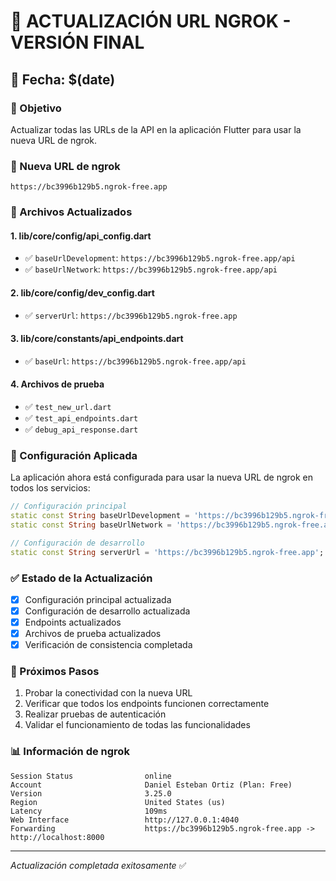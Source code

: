 # 🔄 ACTUALIZACIÓN URL NGROK - VERSIÓN FINAL

## 📅 Fecha: $(date)

### 🎯 Objetivo

Actualizar todas las URLs de la API en la aplicación Flutter para usar la nueva URL de ngrok.

### 🔗 Nueva URL de ngrok

```
https://bc3996b129b5.ngrok-free.app
```

### 📝 Archivos Actualizados

#### 1. **lib/core/config/api_config.dart**

- ✅ `baseUrlDevelopment`: `https://bc3996b129b5.ngrok-free.app/api`
- ✅ `baseUrlNetwork`: `https://bc3996b129b5.ngrok-free.app/api`

#### 2. **lib/core/config/dev_config.dart**

- ✅ `serverUrl`: `https://bc3996b129b5.ngrok-free.app`

#### 3. **lib/core/constants/api_endpoints.dart**

- ✅ `baseUrl`: `https://bc3996b129b5.ngrok-free.app/api`

#### 4. **Archivos de prueba**

- ✅ `test_new_url.dart`
- ✅ `test_api_endpoints.dart`
- ✅ `debug_api_response.dart`

### 🔧 Configuración Aplicada

La aplicación ahora está configurada para usar la nueva URL de ngrok en todos los servicios:

```dart
// Configuración principal
static const String baseUrlDevelopment = 'https://bc3996b129b5.ngrok-free.app/api';
static const String baseUrlNetwork = 'https://bc3996b129b5.ngrok-free.app/api';

// Configuración de desarrollo
static const String serverUrl = 'https://bc3996b129b5.ngrok-free.app';
```

### ✅ Estado de la Actualización

- [x] Configuración principal actualizada
- [x] Configuración de desarrollo actualizada
- [x] Endpoints actualizados
- [x] Archivos de prueba actualizados
- [x] Verificación de consistencia completada

### 🚀 Próximos Pasos

1. Probar la conectividad con la nueva URL
2. Verificar que todos los endpoints funcionen correctamente
3. Realizar pruebas de autenticación
4. Validar el funcionamiento de todas las funcionalidades

### 📊 Información de ngrok

```
Session Status                online
Account                       Daniel Esteban Ortiz (Plan: Free)
Version                       3.25.0
Region                        United States (us)
Latency                       109ms
Web Interface                 http://127.0.0.1:4040
Forwarding                    https://bc3996b129b5.ngrok-free.app -> http://localhost:8000
```

---

_Actualización completada exitosamente_ ✅

